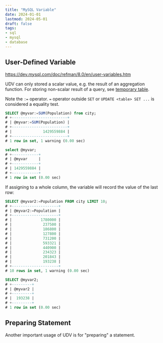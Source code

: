 ```yaml
---
title: "MySQL Variable"
date: 2024-01-01
lastmod: 2024-05-01
draft: false
tags:
- sql
- mysql
- database
---
```


User-Defined Variable
---------

https://dev.mysql.com/doc/refman/8.0/en/user-variables.htm

UDV can only stored a scalar value, e.g. the result of an aggregation function. For storing non-scalar result of a query, see [temporary table](../mysql-select#temporary-table).

Note the `:=` operator. `=` operator outside `SET` or `UPDATE <table> SET ...` is considered a equality test.

```sql
SELECT @myvar:=SUM(Population) from city;
# +-------------------------+
# | @myvar:=SUM(Population) |
# +-------------------------+
# |              1429559884 |
# +-------------------------+
# 1 row in set, 1 warning (0.00 sec)

select @myvar;
# +------------+
# | @myvar     |
# +------------+
# | 1429559884 |
# +------------+
# 1 row in set (0.00 sec)
```

If assigning to a whole column, the variable will record the value of the last row:

```sql
SELECT @myvar2:=Population FROM city LIMIT 10;
# +---------------------+
# | @myvar2:=Population |
# +---------------------+
# |             1780000 |
# |              237500 |
# |              186800 |
# |              127800 |
# |              731200 |
# |              593321 |
# |              440900 |
# |              234323 |
# |              201843 |
# |              193238 |
# +---------------------+
# 10 rows in set, 1 warning (0.00 sec)

SELECT @myvar2;
# +---------+
# | @myvar2 |
# +---------+
# |  193238 |
# +---------+
# 1 row in set (0.00 sec)
```

Preparing Statement
-----------

Another important usage of UDV is for "preparing" a statement.

